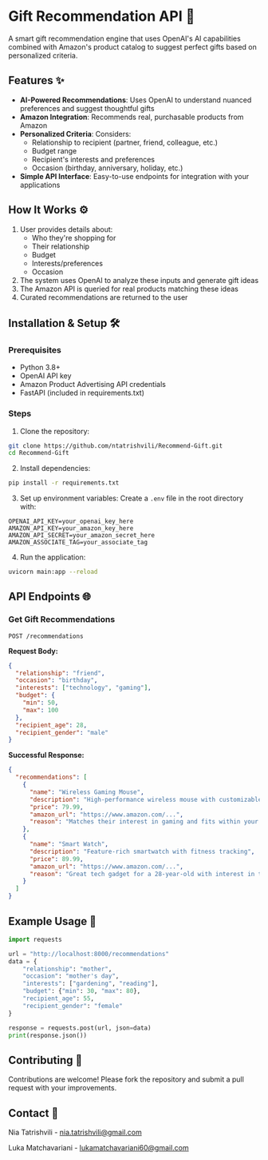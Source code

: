 # Gift Recommendation API 🎁

A smart gift recommendation engine that uses OpenAI's AI capabilities combined with Amazon's product catalog to suggest perfect gifts based on personalized criteria.

## Features ✨

- **AI-Powered Recommendations**: Uses OpenAI to understand nuanced preferences and suggest thoughtful gifts
- **Amazon Integration**: Recommends real, purchasable products from Amazon
- **Personalized Criteria**: Considers:
  - Relationship to recipient (partner, friend, colleague, etc.)
  - Budget range
  - Recipient's interests and preferences
  - Occasion (birthday, anniversary, holiday, etc.)
- **Simple API Interface**: Easy-to-use endpoints for integration with your applications

## How It Works ⚙️

1. User provides details about:
   - Who they're shopping for
   - Their relationship
   - Budget
   - Interests/preferences
   - Occasion
2. The system uses OpenAI to analyze these inputs and generate gift ideas
3. The Amazon API is queried for real products matching these ideas
4. Curated recommendations are returned to the user

## Installation & Setup 🛠️

### Prerequisites
- Python 3.8+
- OpenAI API key
- Amazon Product Advertising API credentials
- FastAPI (included in requirements.txt)

### Steps
1. Clone the repository:
```bash
git clone https://github.com/ntatrishvili/Recommend-Gift.git
cd Recommend-Gift
```

2. Install dependencies:
```bash
pip install -r requirements.txt
```

3. Set up environment variables:
Create a `.env` file in the root directory with:
```
OPENAI_API_KEY=your_openai_key_here
AMAZON_API_KEY=your_amazon_key_here
AMAZON_API_SECRET=your_amazon_secret_here
AMAZON_ASSOCIATE_TAG=your_associate_tag
```

4. Run the application:
```bash
uvicorn main:app --reload
```

## API Endpoints 🌐

### Get Gift Recommendations
`POST /recommendations`

**Request Body:**
```json
{
  "relationship": "friend",
  "occasion": "birthday",
  "interests": ["technology", "gaming"],
  "budget": {
    "min": 50,
    "max": 100
  },
  "recipient_age": 28,
  "recipient_gender": "male"
}
```

**Successful Response:**
```json
{
  "recommendations": [
    {
      "name": "Wireless Gaming Mouse",
      "description": "High-performance wireless mouse with customizable buttons",
      "price": 79.99,
      "amazon_url": "https://www.amazon.com/...",
      "reason": "Matches their interest in gaming and fits within your budget"
    },
    {
      "name": "Smart Watch",
      "description": "Feature-rich smartwatch with fitness tracking",
      "price": 89.99,
      "amazon_url": "https://www.amazon.com/...",
      "reason": "Great tech gadget for a 28-year-old with interest in technology"
    }
  ]
}
```

## Example Usage 🚀

```python
import requests

url = "http://localhost:8000/recommendations"
data = {
    "relationship": "mother",
    "occasion": "mother's day",
    "interests": ["gardening", "reading"],
    "budget": {"min": 30, "max": 80},
    "recipient_age": 55,
    "recipient_gender": "female"
}

response = requests.post(url, json=data)
print(response.json())
```

## Contributing 🤝
Contributions are welcome! Please fork the repository and submit a pull request with your improvements.

## Contact 📧
Nia Tatrishvili - nia.tatrishvili@gmail.com

Luka Matchavariani - lukamatchavariani60@gmail.com
